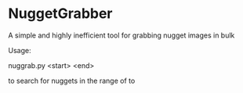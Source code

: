 # NuggetGrabber
A simple and highly inefficient tool for grabbing nugget images in bulk

Usage: 

nuggrab.py \<start\> \<end\>

to search for nuggets in the range of <start> to <end>
